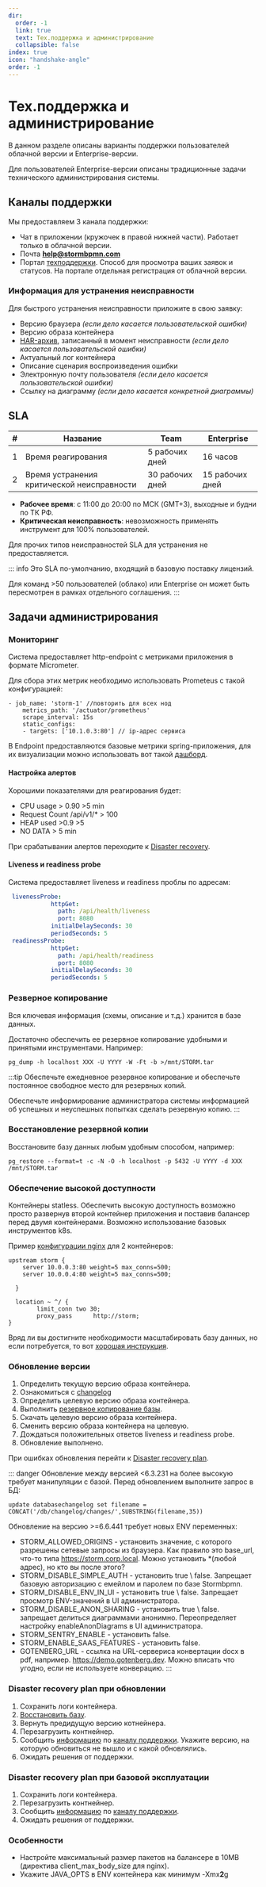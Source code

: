 ```yaml
---
dir:
  order: -1
  link: true
  text: Тех.поддержка и администрирование
  collapsible: false
index: true
icon: "handshake-angle"
order: -1
---
```


# Тех.поддержка и администрирование

В данном разделе описаны варианты поддержки пользователей облачной версии и Enterprise-версии.

Для пользователей Enterprise-версии описаны традиционные задачи технического администрирования системы.

## Каналы поддержки

Мы предоставляем 3 канала поддержки:

- Чат в приложении (кружочек в правой нижней части). Работает только в облачной версии.
- Почта **help@stormbpmn.com** 
- Портал [техподдержки](https://stormbpmn.portal.happydesk.ru/login). Способ для просмотра ваших заявок и статусов. На портале отдельная регистрация от облачной версии.

### Информация для устранения неисправности

Для быстрого устранения неисправности приложите в свою заявку:

- Версию браузера _(если дело касается пользовательской ошибки)_
- Версию образа контейнера
- [HAR-архив](https://yandex.cloud/ru/docs/support/create-har), записанный в момент неисправности _(если дело касается пользовательской ошибки)_
- Актуальный лог контейнера
- Описание сценария воспроизведения ошибки
- Электронную почту пользователя _(если дело касается пользовательской ошибки)_
- Ссылку на диаграмму _(если дело касается конкретной диаграммы)_

## SLA

| #   | Название                                   | Team          | Enterprise     |
| --- | ------------------------------------------ | --------------- | -------------- |
| 1   | Время реагирования                         | 5 рабочих дней  | 16 часов       |
| 2   | Время устранения критической неисправности | 30 рабочих дней | 15 рабочих дней |

- **Рабочее время**: с 11:00 до 20:00 по МСК (GMT+3), выходные и будни по ТК РФ.
- **Критическая неисправность**: невозможность применять инструмент для 100% пользователей.

Для прочих типов неисправностей SLA для устранения не предоставляется.

::: info
Это SLA по-умолчанию, входящий в базовую поставку лицензий.

Для команд >50 пользователей (облако) или Enterprise он может быть пересмотрен в рамках отдельного соглашения.
:::

## Задачи администрирования

### Мониторинг

Система предоставляет http-endpoint с метриками приложения в формате Micrometer.

Для сбора этих метрик необходимо использовать Prometeus с такой конфигурацией:

```
- job_name: 'storm-1' //повторить для всех нод
    metrics_path: '/actuator/prometheus'
    scrape_interval: 15s
    static_configs:
    - targets: ['10.1.0.3:80'] // ip-адрес сервиса
```

В Endpoint предоставляются базовые метрики spring-приложения, для их визуализации можно использовать вот такой [дашборд](https://grafana.com/grafana/dashboards/12835-spring-boot-statistics-6756-tomcat/).

#### Настройка алертов

Хорошими показателями для реагирования будет:

- СPU usage > 0.90 >5 min
- Request Count /api/v1/* > 100
- HEAP used >0.9 >5
- NO DATA > 5 min

При срабатывании алертов переходите к [Disaster recovery](#disaster-recovery-plan-при-базовои-эксплуатации).

#### Liveness и readiness probe
Система предоставляет liveness и readiness проблы по адресам:

```yml
 livenessProbe:
            httpGet:
              path: /api/health/liveness
              port: 8080
            initialDelaySeconds: 30 
            periodSeconds: 5
 readinessProbe:
            httpGet:
              path: /api/health/readiness
              port: 8080
            initialDelaySeconds: 30 
            periodSeconds: 5
```


### Резверное копирование
Вся ключевая  информация (схемы, описание и т.д.) хранится в базе данных. 

Достаточно обеспечить ее резервное копирование удобными и принятыми инструментами. Например:
```
pg_dump -h localhost XXX -U YYYY -W -Ft -b >/mnt/STORM.tar
```

:::tip
Обеспечьте ежедневное резервное копирование и обеспечьте постоянное свободное место для резервных копий.

Обеспечьте информирование администратора системы информацией об успешных и неуспешных попытках сделать резервную копию.
:::

### Восстановление резервной копии
Восстановите базу данных любым удобным способом, например:

```
pg_restore --format=t -c -N -O -h localhost -p 5432 -U YYYY -d ХХХ /mnt/STORM.tar
```


### Обеспечение высокой доступности
Контейнеры statless. Обеспечить высокую доступность возможно просто развернув второй контейнер приложения и поставив балансер перед двумя контейнерами. 
Возможно использование базовых инструментов k8s.

Пример [конфигурации nginx](https://nginx.org/en/docs/http/load_balancing.html) для 2 контейнеров:
```
upstream storm {
    server 10.0.0.3:80 weight=5 max_conns=500;
    server 10.0.0.4:80 weight=5 max_conns=500;

  }

  location ~ ^/ {
        limit_conn two 30;
        proxy_pass      http://storm;
}
```
Вряд ли вы достигните необходимости масштабировать базу данных, но если потребуется, то вот [хорошая инструкция](https://www.percona.com/blog/setting-up-and-deploying-postgresql-for-high-availability/).

### Обновление версии

1. Определить текущую версию образа контейнера.
2. Ознакомиться с [changelog](https://stormbpmn.changelogfy.com/changelog/en)
3. Определить целевую версию образа контейнера.
4. Выполнить [резервное копирование базы](#резверное-копирование).
5. Скачать целевую версию образа контейнера.
6. Сменить версию образа контейнера на целевую.
7. Дождаться положительных ответов liveness и readiness probe.
8. Обновление выполнено.

При ошибках обновления перейти к [Disaster recovery plan](#disaster-recovery-план-при-обновлении).

::: danger
Обновление между версией <6.3.231 на более высокую требует манипуляции с базой.
Перед обновлением выполните запрос в БД:

```
update databasechangelog set filename = CONCAT('/db/changelog/changes/',SUBSTRING(filename,35))
```
Обновление на версию >=6.6.441 требует новых ENV переменных:
- STORM_ALLOWED_ORIGINS - установить значение, с которого разрешены сетевые запросы из браузера. Как правило это base_url, что-то типа https://storm.corp.local. Можно установить *(любой адрес), но кто вы после этого?
- STORM_DISABLE_SIMPLE_AUTH - установить true \ false. Запрещает базовую авторизацию c емейлом и паролем по базе Stormbpmn.
- STORM_DISABLE_ENV_IN_UI - установить true \ false. Запрещает просмотр ENV-значений в UI администратора.
- STORM_DISABLE_ANON_SHARING - установить true \ false.  запрещает делиться диаграммами анонимно.  Переопределяет настройку enableAnonDiagrams в UI администратора.
- STORM_SENTRY_ENABLE - установить false.
- STORM_ENABLE_SAAS_FEATURES - установить false.
- GOTENBERG_URL - ссылка на URL-сервериса конвертации docx в pdf, например. https://demo.gotenberg.dev. Можно вписать что угодно, если не используете конверацию.
:::

### Disaster recovery plan при обновлении
1. Сохранить логи контейнера.
2. [Восстановить базу](#восстановление-резервнои-копии).
3. Вернуть предидущую версию котнейнера.
5. Перезагрузить контнейнер.
6. Сообщить [информацию](#информация-для-устранения-неисправности) по [каналу поддержки](#каналы-поддержки). Укажите версию, на которую обновиться не вышло и с какой обновлялись.
7. Ожидать решения от поддержки.

### Disaster recovery plan при базовой эксплуатации

1. Сохранить логи контейнера.
2. Перезагрузить контнейнер.
3. Сообщить [информацию](#информация-для-устранения-неисправности) по [каналу поддержки](#каналы-поддержки).
4. Ожидать решения от поддержки.


### Особенности
- Настройте максимальный размер пакетов на балансере в 10MB (директива client_max_body_size для nginx).
- Укажите JAVA_OPTS в ENV контейнера как минимум -Xmx**2**g 
